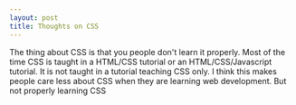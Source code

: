 ```yaml
---
layout: post
title: Thoughts on CSS
---
```

The thing about CSS is that you people don't learn it properly. Most of the time CSS is taught in a HTML/CSS tutorial or an HTML/CSS/Javascript tutorial. It is not taught in a tutorial teaching CSS only. I think this makes people care less about CSS when they are learning web development. But not properly learning CSS
<!--stackedit_data:
eyJoaXN0b3J5IjpbLTE0OTIwNTgxNDldfQ==
-->